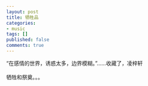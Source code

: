 ```yaml
---
layout: post
title: 牺牲品
categories:
- music
tags: []
published: false
comments: true
---
```

<p>“在感情的世界，诱惑太多，边界模糊。”……收藏了，凌梓轩<br /><br />牺牲和祭奠。。。</p>
